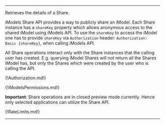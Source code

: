 ---

Retrieves the details of a Share.

iModels Share API provides a way to publicly share an iModel. Each Share instance has a `shareKey` property which allows anonymous access to the shared iModel using iModels API.
To use the `shareKey` to access the iModel one has to provide `shareKey` via `Authorization` header: `Authorization: Basic {shareKey}`, when calling iModels API.

All Share operations interact only with the Share instances that the calling user has created. E.g. querying iModel Shares will not return all the Shares iModel has, but only the Shares which were created by the user who is calling the API.

{!Authorization.md!}

{!iModelsPermissions.md!}

**Important**: Share operations are in closed preview mode currently. Hence only selected applications can utilize the Share API.

{!RateLimits.md!}

---